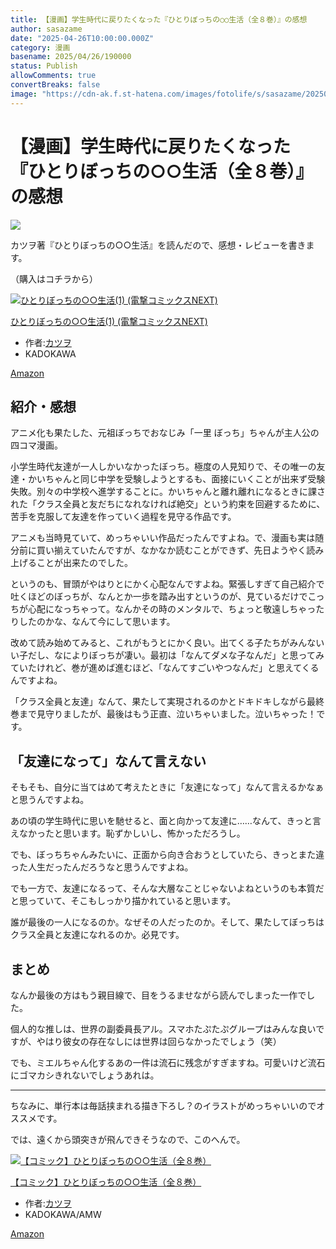 ```yaml
---
title: 【漫画】学生時代に戻りたくなった『ひとりぼっちの○○生活（全８巻）』の感想
author: sasazame
date: "2025-04-26T10:00:00.000Z"
category: 漫画
basename: 2025/04/26/190000
status: Publish
allowComments: true
convertBreaks: false
image: "https://cdn-ak.f.st-hatena.com/images/fotolife/s/sasazame/20250425/20250425191539.png"
---
```

# 【漫画】学生時代に戻りたくなった『ひとりぼっちの○○生活（全８巻）』の感想

![](https://cdn-ak.f.st-hatena.com/images/fotolife/s/sasazame/20250425/20250425191539.png)

カツヲ著『ひとりぼっちの○○生活』を読んだので、感想・レビューを書きます。

（購入はコチラから）

[![ひとりぼっちの○○生活(1) (電撃コミックスNEXT)](https://m.media-amazon.com/images/I/51LRpao4ghL._SL500_.jpg "ひとりぼっちの○○生活(1) (電撃コミックスNEXT)")](https://www.amazon.co.jp/dp/B00Q4K0EK6?tag=mochig08-22&linkCode=ogi&th=1&psc=1)

[ひとりぼっちの○○生活(1) (電撃コミックスNEXT)](https://www.amazon.co.jp/dp/B00Q4K0EK6?tag=mochig08-22&linkCode=ogi&th=1&psc=1)

-   作者:[カツヲ](https://d.hatena.ne.jp/keyword/%A5%AB%A5%C4%A5%F2)
-   KADOKAWA

[Amazon](https://www.amazon.co.jp/dp/B00Q4K0EK6?tag=mochig08-22&linkCode=ogi&th=1&psc=1)

<!-- Extended Body -->

## 紹介・感想

アニメ化も果たした、元祖ぼっちでおなじみ「一里 ぼっち」ちゃんが主人公の四コマ漫画。

小学生時代友達が一人しかいなかったぼっち。極度の人見知りで、その唯一の友達・かいちゃんと同じ中学を受験しようとするも、面接にいくことが出来ず受験失敗。別々の中学校へ進学することに。かいちゃんと離れ離れになるときに課された「クラス全員と友だちになれなければ絶交」という約束を回避するために、苦手を克服して友達を作っていく過程を見守る作品です。

アニメも当時見ていて、めっちゃいい作品だったんですよね。で、漫画も実は随分前に買い揃えていたんですが、なかなか読むことができず、先日ようやく読み上げることが出来たのでした。

というのも、冒頭がやはりとにかく心配なんですよね。緊張しすぎて自己紹介で吐くほどのぼっちが、なんとか一歩を踏み出すというのが、見ているだけでこっちが心配になっちゃって。なんかその時のメンタルで、ちょっと敬遠しちゃったりしたのかな、なんて今にして思います。

改めて読み始めてみると、これがもうとにかく良い。出てくる子たちがみんないい子だし、なによりぼっちが凄い。最初は「なんてダメな子なんだ」と思ってみていたけれど、巻が進めば進むほど、「なんてすごいやつなんだ」と思えてくるんですよね。

「クラス全員と友達」なんて、果たして実現されるのかとドキドキしながら最終巻まで見守りましたが、最後はもう正直、泣いちゃいました。泣いちゃった！です。

## 「友達になって」なんて言えない

そもそも、自分に当てはめて考えたときに「友達になって」なんて言えるかなぁと思うんですよね。

あの頃の学生時代に思いを馳せると、面と向かって友達に……なんて、きっと言えなかったと思います。恥ずかしいし、怖かっただろうし。

でも、ぼっちちゃんみたいに、正面から向き合おうとしていたら、きっとまた違った人生だったんだろうなと思うんですよね。

でも一方で、友達になるって、そんな大層なことじゃないよねというのも本質だと思っていて、そこもしっかり描かれていると思います。

誰が最後の一人になるのか。なぜその人だったのか。そして、果たしてぼっちはクラス全員と友達になれるのか。必見です。

## まとめ

なんか最後の方はもう親目線で、目をうるませながら読んでしまった一作でした。

個人的な推しは、世界の副委員長アル。スマホたぷたぷグループはみんな良いですが、やはり彼女の存在なしには世界は回らなかったでしょう（笑）

でも、ミエルちゃん化するあの一件は流石に残念がすぎますね。可愛いけど流石にゴマカシきれないでしょうあれは。

* * *

ちなみに、単行本は毎話挟まれる描き下ろし？のイラストがめっちゃいいのでオススメです。

では、遠くから頭突きが飛んできそうなので、このへんで。

[![【コミック】ひとりぼっちの○○生活（全８巻）](https://m.media-amazon.com/images/I/51-3VncnJaS._SL500_.jpg "【コミック】ひとりぼっちの○○生活（全８巻）")](https://www.amazon.co.jp/dp/B098DGT664?tag=mochig08-22&linkCode=ogi&th=1&psc=1)

[【コミック】ひとりぼっちの○○生活（全８巻）](https://www.amazon.co.jp/dp/B098DGT664?tag=mochig08-22&linkCode=ogi&th=1&psc=1)

-   作者:[カツヲ](https://d.hatena.ne.jp/keyword/%A5%AB%A5%C4%A5%F2)
-   KADOKAWA/AMW

[Amazon](https://www.amazon.co.jp/dp/B098DGT664?tag=mochig08-22&linkCode=ogi&th=1&psc=1)